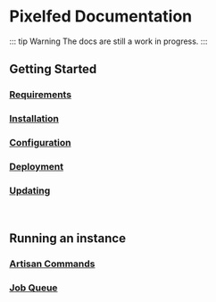 # Pixelfed Documentation

::: tip Warning
The docs are still a work in progress.
:::

## Getting Started
### [Requirements](requirements.html)
### [Installation](installation.html)
### [Configuration](configuration.html)
### [Deployment](deployment.html)
### [Updating](updating.html)

<br>

## Running an instance
### [Artisan Commands](running-an-instance/artisan-command.html)
### [Job Queue](running-an-instance/job-queue.html)